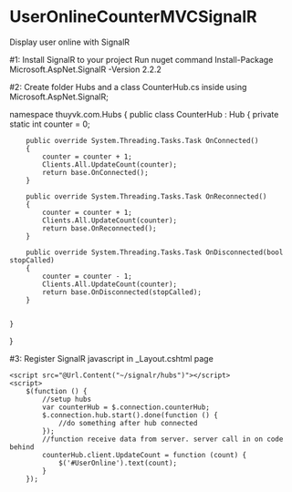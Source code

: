 # UserOnlineCounterMVCSignalR
Display user online with SignalR

#1: Install SignalR to your project
Run nuget command
Install-Package Microsoft.AspNet.SignalR -Version 2.2.2

#2: Create folder Hubs and a class CounterHub.cs inside
using Microsoft.AspNet.SignalR;

namespace thuyvk.com.Hubs
{
    public class CounterHub : Hub
    {
        private static int counter = 0;

        public override System.Threading.Tasks.Task OnConnected()
        {
            counter = counter + 1;
            Clients.All.UpdateCount(counter);
            return base.OnConnected();
        }

        public override System.Threading.Tasks.Task OnReconnected()
        {
            counter = counter + 1;
            Clients.All.UpdateCount(counter);
            return base.OnReconnected();
        }

        public override System.Threading.Tasks.Task OnDisconnected(bool stopCalled)
        {
            counter = counter - 1;
            Clients.All.UpdateCount(counter);
            return base.OnDisconnected(stopCalled);
        }


    }
}

#3: Register SignalR javascript in _Layout.cshtml page
<script src="@Url.Content("~/Scripts/jquery.signalR-2.2.2.js")"></script>
    <script src="@Url.Content("~/signalr/hubs")"></script>
    <script>
        $(function () {
            //setup hubs
            var counterHub = $.connection.counterHub;
            $.connection.hub.start().done(function () {
                //do something after hub connected
            });
            //function receive data from server. server call in on code behind
            counterHub.client.UpdateCount = function (count) {
                $('#UserOnline').text(count);
            }
        });
</script>
